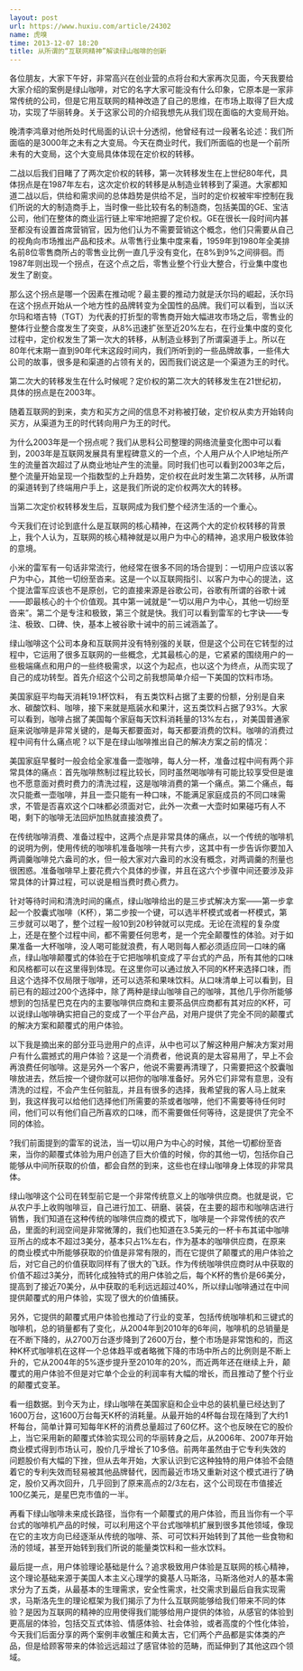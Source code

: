 ```yaml
---
layout: post
url: https://www.huxiu.com/article/24302
name: 虎嗅
time: 2013-12-07 18:20
title: 从所谓的“互联网精神”解读绿山咖啡的创新
---
```

各位朋友，大家下午好，非常高兴在创业营的点将台和大家再次见面，今天我要给大家介绍的案例是绿山咖啡，对它的名字大家可能没有什么印象，它原本是一家非常传统的公司，但是它用互联网的精神改造了自己的思维，在市场上取得了巨大成功，实现了华丽转身。关于这家公司的介绍我想先从我们现在面临的大变局开始。

晚清李鸿章对他所处时代局面的认识十分透彻，他曾经有过一段著名论述：我们所面临的是3000年之未有之大变局。今天在商业时代，我们所面临的也是一个前所未有的大变局，这个大变局具体体现在定价权的转移。

二战以后我们目睹了了两次定价权的转移，第一次转移发生在上世纪80年代，具体拐点是在1987年左右，这次定价权的转移是从制造业转移到了渠道。大家都知道二战以后，供给和需求间的总体趋势是供给不足，当时的定价权被牢牢控制在我们所说的大的制造商手上，当时像一些比较有名的制造商，包括美国的GE、宝洁公司，他们在整体的商业运行链上牢牢地把握了定价权。GE在很长一段时间内甚至都没有设置首席营销官，因为他们认为不需要营销这个概念，他们只需要从自己的视角向市场推出产品和技术。从零售行业集中度来看，1959年到1980年全美排名前8位零售商所占的零售业比例一直几乎没有变化，在8%到9%之间徘徊。而1987年则出现一个拐点，在这个点之后，零售业整个行业大整合，行业集中度也发生了剧变。

那么这个拐点是哪一个因素在推动呢？最主要的推动力就是沃尔玛的崛起，沃尔玛在这个拐点开始从一个地方性的品牌转变为全国性的品牌。我们可以看到，当以沃尔玛和塔吉特（TGT）为代表的打折型的零售商开始大幅进攻市场之后，零售业的整体行业整合度发生了突变，从8%迅速扩张至近20%左右，在行业集中度的变化过程中，定价权发生了第一次大的转移，从制造业移到了所谓渠道手上。所以在80年代末期一直到90年代末这段时间内，我们所听到的一些品牌故事，一些伟大公司的故事，很多是和渠道的占领有关的，因而我们说这是一个渠道为王的时代。

第二次大的转移发生在什么时候呢？定价权的第二次大的转移发生在21世纪初，具体的拐点是在2003年。

随着互联网的到来，卖方和买方之间的信息不对称被打破，定价权从卖方开始转向买方，从渠道为王的时代转向用户为王的时代。

为什么2003年是一个拐点呢？我们从思科公司整理的网络流量变化图中可以看到，2003年是互联网发展具有里程碑意义的一个点，个人用户从个人IP地址所产生的流量首次超过了从商业地址产生的流量。同时我们也可以看到2003年之后，整个流量开始呈现一个指数型的上升趋势，定价权在此时发生第二次转移，从所谓的渠道转到了终端用户手上，这是我们所说的定价权两次大的转移。

当第二次定价权转移发生后，互联网成为我们整个经济生活的一个重心。

今天我们在讨论到底什么是互联网的核心精神，在这两个大的定价权转移的背景上，我个人认为，互联网的核心精神就是以用户为中心的精神，追求用户极致体验的意境。

小米的雷军有一句话非常流行，他经常在很多不同的场合提到：一切用户应该以客户为中心，其他一切纷至沓来。这是一个以互联网指引、以客户为中心的提法，这个提法雷军应该也不是原创，它的直接来源是谷歌公司，谷歌有所谓的谷歌十诫——即最核心的十个价值观。其中第一诫就是“一切以用户为中心，其他一切纷至沓来”。第二个是专注和极致，第三个就是快。我们可以看到雷军的七字诀——专注、极致、口碑、快，基本上被谷歌十诫中的前三诫涵盖了。

绿山咖啡这个公司本身和互联网并没有特别强的关联，但是这个公司在它转型的过程中，它运用了很多互联网的一些概念，尤其最核心的是，它紧紧的围绕用户的一些极端痛点和用户的一些终极需求，以这个为起点，也以这个为终点，从而实现了自己的成功转型。首先介绍这个公司之前我想简单介绍一下美国的饮料市场。

美国家庭平均每天消耗19.1杯饮料， 有五类饮料占据了主要的份额，分别是自来水、碳酸饮料、咖啡，接下来就是瓶装水和果汁，这五类饮料占据了93%。大家可以看到，咖啡占据了美国每个家庭每天饮料消耗量的13%左右，，对美国普通家庭来说咖啡是非常关键的，是每天都要面对，每天都要消费的饮料。咖啡的消费过程中间有什么痛点呢？以下是在绿山咖啡推出自己的解决方案之前的情况：

美国家庭早餐时一般会给全家准备一壶咖啡，每人分一杯，准备过程中间有两个非常具体的痛点：首先咖啡熬制过程比较长，同时虽然喝咖啡有可能比较享受但是谁也不愿意面对费时费力的清洗过程，这是咖啡消费的第一个痛点。第二个痛点，每次只能煮一壶咖啡，并且一壶只能有一种口味，不能满足家庭成员的不同口味需求，不管是否喜欢这个口味都必须面对它，此外一次煮一大壶时如果碰巧有人不喝，剩下的咖啡无法回炉加热就直接浪费了。

在传统咖啡消费、准备过程中，这两个点是非常具体的痛点，以一个传统的咖啡机的说明为例，使用传统的咖啡机准备咖啡一共有六步，这其中有一步告诉你要加入两调羹咖啡兑六盎司的水，但一般大家对六盎司的水没有概念，对两调羹的剂量也很困惑。准备咖啡早上要花费六个具体的步骤，并且在这六个步骤中间还要涉及非常具体的计算过程，可以说是相当费时费心费力。

针对等待时间和清洗时间的痛点，绿山咖啡给出的是三步式解决方案——第一步拿起一个胶囊式咖啡（K杯），第二步按一个键，可以选半杯模式或者一杯模式，第三步就可以喝了，整个过程一般10到20秒钟就可以完成。无论在流程的复杂度上，还是在整个过程中间，都不需要任何思考，是一个完全颠覆性的体验。对于如果准备一大杯咖啡，没人喝可能就浪费，有人喝则每人都必须适应同一口味的痛点，绿山咖啡颠覆式的体验在于它把咖啡机变成了平台式的产品，所有其他的口味和风格都可以在这里得到体现。在这里你可以通过放入不同的K杯来选择口味，而且这个选择不仅局限于咖啡，还可以选茶和果味饮料。从口味清单上可以看到，目前已有的超过200个选择中，除了两种是绿山咖啡自己的咖啡，其他几乎你所能够想到的包括星巴克在内的主要咖啡供应商和主要茶品供应商都有其对应的K杯，可以说绿山咖啡确实把自己的变成了一个平台产品，对用户提供了完全不同的颠覆式的解决方案和颠覆式的用户体验。

以下我是摘出来的部分亚马逊用户的点评，从中也可以了解这种用户解决方案对用户有什么震撼式的用户体验？这是一个消费者，他说真的是太容易用了，早上不会再浪费任何咖啡。这是另外一个客户，他说不需要再清理了，只需要把这个胶囊咖啡放进去，然后按一个键你就可以把你的咖啡准备好。另外它们非常有意思，没有清洗的过程，不会产生任何脏乱，并且有很多的选择，我希望我的客人马上就来到，我这样我可以给他们选择他们所需要的茶或者咖啡，他们不需要等待任何时间，他们可以有他们自己所喜欢的口味，而不需要做任何等待，这是提供了完全不同的体验。

?我们前面提到的雷军的说法，当一切以用户为中心的时候，其他一切都纷至沓来，当你的颠覆式体验为用户创造了巨大价值的时候，你的其他一切，包括你自己能够从中间所获取的价值，都会自然的到来，这些也在绿山咖啡身上体现的非常具体。

绿山咖啡这个公司在转型前它是一个非常传统意义上的咖啡供应商。也就是说，它从农户手上收购咖啡豆，自己进行加工、研磨、装袋，在主要的超市和咖啡店进行销售，我们知道在这种传统的咖啡供应商的模式下，咖啡是一个非常传统的农产品，里面的利润空间是非常微薄的，我们也知道在3.5美元的一杯卡布其诺中咖啡豆所占的成本不超过3美分，基本只占1%左右，作为基本的咖啡供应商，在原来的商业模式中所能够获取的价值是非常有限的，而在它提供了颠覆式的用户体验之后，对它自己的价值获取同样有了很大的飞跃。作为传统咖啡供应商时从中获取的价值不超过3美分，而转化成独特式的用户体验之后，每个K杯的售价是66美分，提高到了接近70美分，从中获取的毛利远远超过40%，所以绿山咖啡通过在中间提供颠覆式的用户体验，实现了很大的价值捕获。

另外，它提供的颠覆式用户体验也推动了行业的变革，包括传统咖啡机和三键式的咖啡机，总的销量都有了变化，从2004年到2010年的6年间，咖啡机的总销量是在不断下降的，从2700万台逐步降到了2600万台，整个市场是非常饱和的，而这种K杯式咖啡机在这样一个总体趋平或者略微下降的市场中所占的比例则是不断上升的，它从2004年的5%逐步提升至2010年的20%，而近两年还在继续上升，颠覆式的用户体验不但是对它单个企业的利润率有大幅的增长，而且推动了整个行业的颠覆式变革。

看一组数据。到今天为止，绿山咖啡在美国家庭和企业中总的装机量已经达到了1600万台，这1600万台每天K杯的消耗量。从最开始的4杯每台现在降到了大约1杯每台，简单计算可知每年K杯的消费总量超过了60亿杯。这个也反映在它的股价上，当它采用新的颠覆式体验实现公司的华丽转身之后，从2006年、2007年开始商业模式得到市场认可，股价几乎增长了10多倍。前两年虽然由于它专利失效的问题股价有大幅的下挫，但从去年开始，大家认识到它这种独特的用户体验不会随着它的专利失效而轻易被其他品牌替代，因而最近市场又重新对这个模式进行了确定，股价又再次回升，几乎回到了原来高点的2/3左右，这个公司现在市值接近100亿美元，是星巴克市值的一半。

再看下绿山咖啡未来成长路径，当你有一个颠覆式的用户体验，而且当你有一个平台式的咖啡机产品的时候，可以利用这个平台式咖啡机扩展到很多其他领域，像现在它的主攻方向已经逐渐从传统的咖啡、茶、可可饮料开始转到了其他一些食物和汤的领域，甚至开始转到我们所说的能量类饮料和一些水饮料。

最后提一点，用户体验理论基础是什么？追求极致用户体验是互联网的核心精神，这个理论基础来源于美国人本主义心理学的奠基人马斯洛，马斯洛他对人的基本需求分为了五类，从最基本的生理需求，安全性需求，社交需求到最后自我实现需求，马斯洛先生的理论框架为我们揭示了为什么互联网能够给我们带来不同的体验？是因为互联网的精神的应用使得我们能够给用户提供的体验，从感官的体验到更高层的体验，包括交互式体验、情感体验、社会体验，或者高度的个性化体验，今天我们后面分享的两个案例丰收蟹庄和黄太吉，它们两个产品都是实体类的产品，但是给顾客带来的体验远远超过了感官体验的范畴，而延伸到了其他这四个领域。

